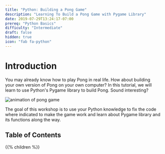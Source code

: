 ```yaml
---
title: "Python: Building a Pong Game"
description: "Learning To Build a Pong Game with Pygame Library"
date: 2019-07-29T13:24:17-07:00
prereq: "Python Basics"
difficulty: "Intermediate"
draft: false
hidden: true
icon: "fab fa-python"
---
```


# Introduction

You may already know how to play Pong in real life. How about building your own version of Pong on your own computer? In this tutorial, we will learn to use Python's Pygame library to build Pong. Sound interesting?

![animation of pong game](https://media.giphy.com/media/xThuWtNFKZWG6fUFe8/giphy.gif)

The goal of this workshop is to use your Python knowledge to fix the code where indicated to make the game work and learn about Pygame library and its functions along the way. 

## Table of Contents

{{% children %}}
